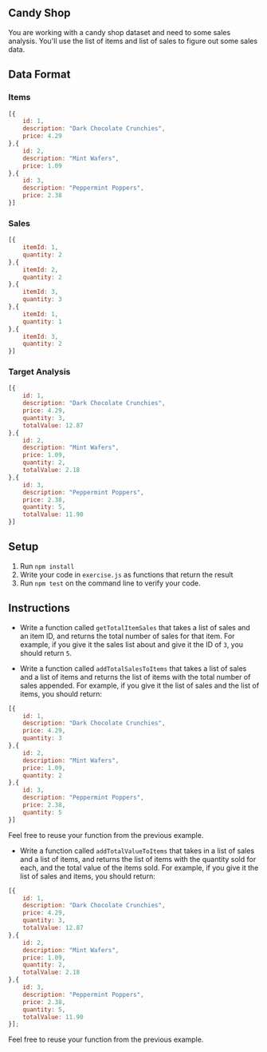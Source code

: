 ## Candy Shop

You are working with a candy shop dataset and need to some sales analysis. You'll use the list of items and list of sales to figure out some sales data.

## Data Format

### Items

```js
[{
    id: 1,
    description: "Dark Chocolate Crunchies",
    price: 4.29
},{
    id: 2,
    description: "Mint Wafers",
    price: 1.09
},{
    id: 3,
    description: "Peppermint Poppers",
    price: 2.38
}]
```

### Sales

```js
[{
    itemId: 1,
    quantity: 2
},{
    itemId: 2,
    quantity: 2
},{
    itemId: 3,
    quantity: 3
},{
    itemId: 1,
    quantity: 1
},{
    itemId: 3,
    quantity: 2
}]
```

### Target Analysis

```js
[{
    id: 1,
    description: "Dark Chocolate Crunchies",
    price: 4.29,
    quantity: 3,
    totalValue: 12.87
},{
    id: 2,
    description: "Mint Wafers",
    price: 1.09,
    quantity: 2,
    totalValue: 2.18
},{
    id: 3,
    description: "Peppermint Poppers",
    price: 2.38,
    quantity: 5,
    totalValue: 11.90
}]
```

## Setup

1. Run `npm install`
1. Write your code in `exercise.js` as functions that return the result
1. Run `npm test` on the command line to verify your code.

## Instructions

* Write a function called `getTotalItemSales` that takes a list of sales and an item ID, and returns the total number of sales for that item. For example, if you give it the sales list about and give it the ID of `3`, you should return `5`.

* Write a function called `addTotalSalesToItems` that takes a list of sales and a list of items and returns the list of items with the total number of sales appended. For example, if you give it the list of sales and the list of items, you should return:

```js
[{
    id: 1,
    description: "Dark Chocolate Crunchies",
    price: 4.29,
    quantity: 3
},{
    id: 2,
    description: "Mint Wafers",
    price: 1.09,
    quantity: 2
},{
    id: 3,
    description: "Peppermint Poppers",
    price: 2.38,
    quantity: 5
}]
```

Feel free to reuse your function from the previous example.

* Write a function called `addTotalValueToItems` that takes in a list of sales and a list of items, and returns the list of items with the quantity sold for each, and the total value of the items sold. For example, if you give it the list of sales and items, you should return:

```js
[{
    id: 1,
    description: "Dark Chocolate Crunchies",
    price: 4.29,
    quantity: 3,
    totalValue: 12.87
},{
    id: 2,
    description: "Mint Wafers",
    price: 1.09,
    quantity: 2,
    totalValue: 2.18
},{
    id: 3,
    description: "Peppermint Poppers",
    price: 2.38,
    quantity: 5,
    totalValue: 11.90
}];
```

Feel free to reuse your function from the previous example.
